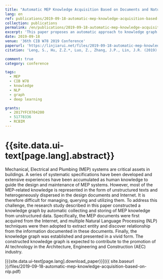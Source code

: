 ```yaml
---
title: "Automatic MEP Knowledge Acquisition Based on Documents and Natural Language Processing"
lang: en
ref: publications/2019-09-18-automatic-mep-knowledge-acquisition-based-on-nlp
collection: publications
permalink: /en/publications/2019-09-18-automatic-mep-knowledge-acquisition-based-on-nlp
excerpt: 'This paper proposes an automatic approach to knowledge graph construction based on NLP and deep learning'
date: 2019-09-18
venue: '36th CIB W78 2019 Conference'
paperurl: 'https://linjiarui.net/files/2019-09-18-automatic-mep-knowledge-acquisition-based-on-nlp.pdf'
citation: 'Leng, S., Hu, Z.Z.*, Luo, Z., Zhang, J.P., Lin, J.R. (2019). Automatic MEP Knowledge Acquisition Based on Documents and Natural Language Processing. <i>Proceedings of the 36th CIB W78 2019 Conference</i>, 800-809. Newcastle, United Kingdom.'

comment: true
category: conference

tags: 
  - MEP
  - CIB W78
  - knowledge
  - NLP
  - graph
  - deep learning

grants:
  - 2017YFC0704200
  - 51778336
  - RCBIM
---
```



{{site.data.ui-text[page.lang].abstract}}
====

Mechanical, Electrical and Plumbing (MEP) systems are critical assets in buildings. A series of systematic specifications have been developed and extensive experiences have been accumulated as human knowledge to guide the design and maintenance of MEP systems. However, most of the MEP-related knowledge is represented in the form of unstructured texts and heterogeneously dispersed in the design documents and Internet. It is therefore difficult for managing, querying and utilizing them. To address this challenge, the research study described in this paper constructed a knowledge graph by automatic collecting and storing of MEP knowledge from unstructured data. Specifically, the MEP documents were first acquired from the Internet, and multiple Natural Language Processing (NLP) techniques were then adopted to extract entity and discover relationship from the information documented in these documents. Finally, the knowledge graph was established and presented in a vivid form. The constructed knowledge graph is expected to contribute to the promotion of AI technology in the Architecture, Engineering and Construction (AEC) industry.


[{{site.data.ui-text[page.lang].download_paper}}]({{ site.baseurl }}/files/2019-09-18-automatic-mep-knowledge-acquisition-based-on-nlp.pdf)
